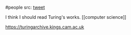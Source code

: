 #people
src: [tweet](https://twitter.com/rg9119/status/1666447147649097732?s=20)

I think I should read Turing's works. 
[[computer science]]

https://turingarchive.kings.cam.ac.uk


